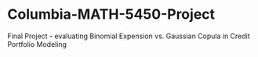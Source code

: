 # Columbia-MATH-5450-Project
 Final Project - evaluating Binomial Expension vs. Gaussian Copula in Credit Portfolio Modeling
